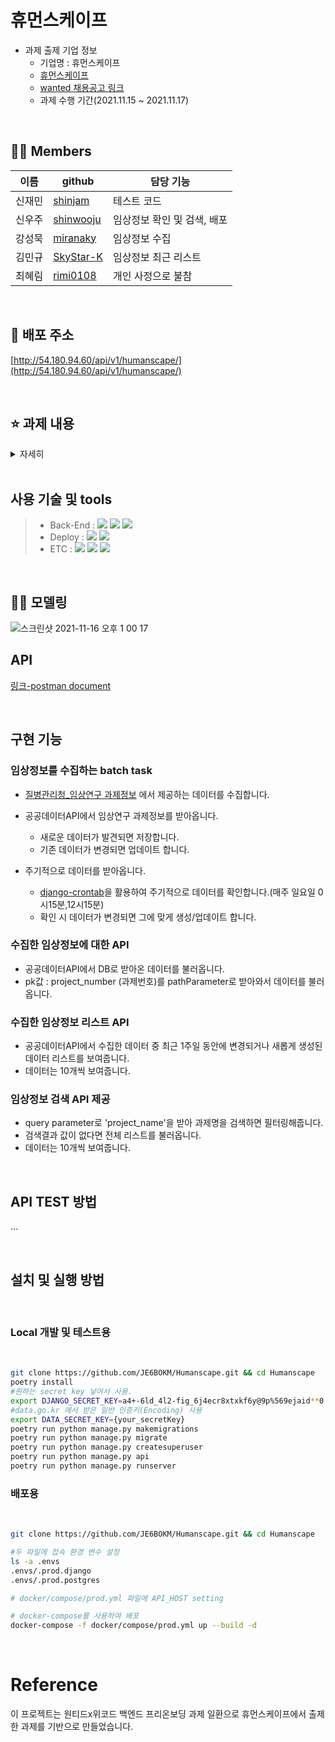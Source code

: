 # 휴먼스케이프

- 과제 출제 기업 정보
  - 기업명 : 휴먼스케이프
  - [휴먼스케이프](https://humanscape.io/kr/index.html)
  - [wanted 채용공고 링크](https://www.wanted.co.kr/wd/41413)
  - 과제 수행 기간(2021.11.15 ~ 2021.11.17)

<br>

## 💁‍♀️ Members

| 이름   | github                                    | 담당 기능                   |
| ------ | ----------------------------------------- | --------------------------- |
| 신재민 | [shinjam](https://github.com/shinjam)     | 테스트 코드                 |
| 신우주 | [shinwooju](https://github.com/shinwooju) | 임상정보 확인 및 검색, 배포 |
| 강성묵 | [miranaky](https://github.com/miranaky)   | 임상정보 수집               |
| 김민규 | [SkyStar-K](https://github.com/SkyStar-K) | 임상정보 최근 리스트        |
| 최혜림 | [rimi0108](https://github.com/rimi0108)   | 개인 사정으로 불참          |

<br>

## 🔗 배포 주소

[http://54.180.94.60/api/v1/humanscape/](http://54.180.94.60/api/v1/humanscape/)

<br>

## ⭐ 과제 내용

<details>
    <summary>자세히</summary>

<!-- summary 아래 한칸 공백 두고 내용 삽입 -->

### [필수 포함 사항]

- READ.ME 작성
  - 프로젝트 빌드, 자세한 실행 방법 명시
  - 구현 방법과 이유에 대한 간략한 설명
  - 완료된 시스템이 배포된 서버의 주소
  - 해당 과제를 진행하면서 회고 내용 블로그 포스팅
- Swagger나 Postman을 이용하여 API 테스트 가능하도록 구현

### [확인 사항]

- **ORM 사용 필수**
- **데이터베이스는 SQLite로 구현**
- **secret key, api key 등을 레포지토리에 올리지 않도록 유의**
  - README.md 에 관련 설명 명시 필요

### [도전 과제]

- 배포하여 웹에서 사용 할 수 있도록 제공
- 임상정보 검색 API 제공

### [과제 안내]

다음 사항들을 충족하는 서비스를 구현해주세요.

- 임상정보를 수집하는 batch task
  - 참고: [공공데이터](https://www.data.go.kr/data/3074271/fileData.do#/API%20%EB%AA%A9%EB%A1%9D/GETuddi%3Acfc19dda-6f75-4c57-86a8-bb9c8b103887)
- 수집한 임상정보에 대한 API
  - 특정 임상정보 읽기(키 값은 자유)
- 수집한 임상정보 리스트 API
  - 최근 일주일내에 업데이트(변경사항이 있는) 된 임상정보 리스트
    - pagination 기능
- **Test 구현시 가산점이 있습니다.**
</details>

<br>

## 사용 기술 및 tools

> - Back-End : <img src="https://img.shields.io/badge/Python 3.8-3776AB?style=for-the-badge&logo=Python&logoColor=white"/>&nbsp;<img src="https://img.shields.io/badge/Django 3.2-092E20?style=for-the-badge&logo=Django&logoColor=white"/>&nbsp;<img src="https://img.shields.io/badge/mysql 8.0-1b9e41?style=for-the-badge&logo=Mysql&logoColor=white"/>
> - Deploy : <img src="https://img.shields.io/badge/AWS_EC2-232F3E?style=for-the-badge&logo=Amazon&logoColor=white"/>&nbsp;<img src="https://img.shields.io/badge/Docker-0052CC?style=for-the-badge&logo=Docker&logoColor=white"/>
> - ETC : <img src="https://img.shields.io/badge/Git-F05032?style=for-the-badge&logo=Git&logoColor=white"/>&nbsp;<img src="https://img.shields.io/badge/Github-181717?style=for-the-badge&logo=Github&logoColor=white"/>&nbsp;<img src="https://img.shields.io/badge/Postman-FF6C37?style=for-the-badge&logo=Postman&logoColor=white"/>

<br>

## 🏄‍♀️ 모델링

![스크린샷 2021-11-16 오후 1 00 17](https://user-images.githubusercontent.com/5153352/141899305-f6638fbc-0319-477c-ba30-818363133291.png)

## API

[링크-postman document](https://documenter.getpostman.com/view/13670333/UVCB94CC)

<br>

## 구현 기능

### 임상정보를 수집하는 batch task

- [질병관리청\_임상연구 과제정보](https://www.data.go.kr/tcs/dss/selectFileDataDetailView.do?publicDataPk=3074271) 에서 제공하는 데이터를 수집합니다.

- 공공데이터API에서 임상연구 과제정보를 받아옵니다.
  - 새로운 데이터가 발견되면 저장합니다.
  - 기존 데이터가 변경되면 업데이트 합니다.
- 주기적으로 데이터를 받아옵니다.
  - [django-crontab](https://github.com/kraiz/django-crontab)을 활용하여 주기적으로 데이터를 확인합니다.(매주 일요일 0시15분,12시15분)
  - 확인 시 데이터가 변경되면 그에 맞게 생성/업데이트 합니다.

### 수집한 임상정보에 대한 API

- 공공데이터API에서 DB로 받아온 데이터를 불러옵니다.
- pk값 : project_number (과제번호)를 pathParameter로 받아와서 데이터를 불러옵니다.

### 수집한 임상정보 리스트 API

- 공공데이터API에서 수집한 데이터 중 최근 1주일 동안에 변경되거나 새롭게 생성된 데이터 리스트를 보여줍니다.
- 데이터는 10개씩 보여줍니다.

### 임상정보 검색 API 제공

- query parameter로 'project_name'을 받아 과제명을 검색하면 필터링해줍니다.
- 검색결과 값이 없다면 전체 리스트를 불러옵니다.
- 데이터는 10개씩 보여줍니다.

<br>

## API TEST 방법

...

<br>

## 설치 및 실행 방법

<br>

### Local 개발 및 테스트용

<br>

```bash
git clone https://github.com/JE6BOKM/Humanscape.git && cd Humanscape
poetry install
#원하는 secret key 넣어서 사용.
export DJANGO_SECRET_KEY=a4+-6ld_4l2-fig_6j4ecr8xtxkf6y@9p%569ejaid**0
#data.go.kr 에서 받은 일반 인증키(Encoding) 사용
export DATA_SECRET_KEY={your_secretKey}
poetry run python manage.py makemigrations
poetry run python manage.py migrate
poetry run python manage.py createsuperuser
poetry run python manage.py api
poetry run python manage.py runserver
```

### 배포용

<br>

```bash
git clone https://github.com/JE6BOKM/Humanscape.git && cd Humanscape

#두 파일에 접속 환경 변수 설정
ls -a .envs
.envs/.prod.django
.envs/.prod.postgres

# docker/compose/prod.yml 파일에 API_HOST setting

# docker-compose를 사용하여 배포
docker-compose -f docker/compose/prod.yml up --build -d
```

<br>

# Reference

이 프로젝트는 원티드x위코드 백엔드 프리온보딩 과제 일환으로 휴먼스케이프에서 출제한 과제를 기반으로 만들었습니다.
